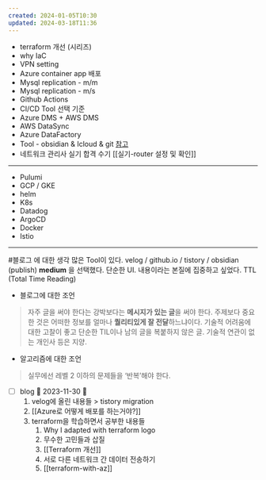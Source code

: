 ```yaml
---
created: 2024-01-05T10:30
updated: 2024-03-18T11:36
---
```

- terraform 개선 (시리즈)
- why IaC
- VPN setting
- Azure container app 배포
- Mysql replication - m/m 
- Mysql replication - m/s
- Github Actions 
- CI/CD Tool 선택 기준
- Azure DMS + AWS DMS
- AWS DataSync
- Azure DataFactory
- Tool - obsidian & Icloud & git [참고](https://velog.io/@qkqkwl147/Obsidian-git-sync-%EB%8F%99%EA%B8%B0%ED%99%94)
- 네트워크 관리사 실기 합격 수기 [[실기-router 설정 및 확인]]
---
- Pulumi
- GCP / GKE
- helm
- K8s
- Datadog
- ArgoCD
- Docker
- Istio
---
#블로그 에 대한 생각
많은 Tool이 있다.
velog / github.io / tistory / obsidian (publish)
**medium** 을 선택했다. 
단순한 UI. 내용이라는 본질에 집중하고 싶었다.
TTL (Total Time Reading)

- 블로그에 대한 조언
> 자주 글을 써야 한다는 강박보다는 **메시지가 있는 글**을 써야 한다.
주제보다 중요한 것은 어떠한 정보를 얼마나 **퀄리티있게 잘 전달**하느냐이다.
기술적 어려움에 대한 고찰이 좋고 단순한 TIL이나 남의 글을 복붙하지 않은 글. 기술적 연관이 없는 개인사 등은 지양.

- 알고리즘에 대한 조언
>실무에선 레벨 2 이하의 문제들을 ‘반복’해야 한다.



- [ ] blog 📅 2023-11-30 🔼 
	1. velog에 올린 내용들 > tistory migration
	2. [[Azure로 어떻게 배포를 하는거야?]]
	3. terraform을 학습하면서 공부한 내용들
		1. Why I adapted with terraform logo
		2. 무수한 고민들과 삽질
		3. [[Terraform 개선]]
		4. 서로 다른 네트워크 간 데이터 전송하기
		5. [[terraform-with-az]]